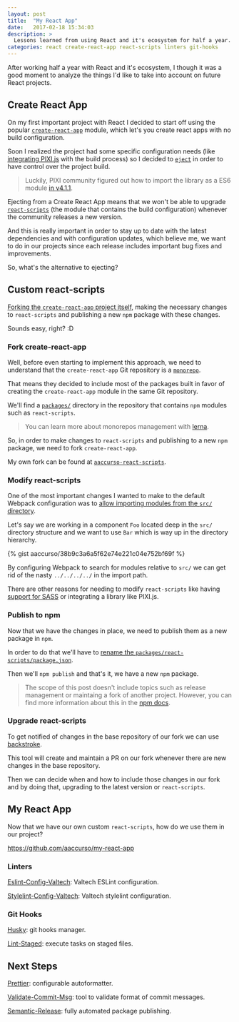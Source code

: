 ```yaml
---
layout: post
title:  "My React App"
date:   2017-02-18 15:34:03
description: >
  Lessons learned from using React and it's ecosystem for half a year.
categories: react create-react-app react-scripts linters git-hooks
---
```


After working half a year with React and it's ecosystem, I though it was a good moment to analyze the things I'd like to take into account on future React projects.

## Create React App

On my first important project with React I decided to start off using the popular [`create-react-app`](https://github.com/facebookincubator/create-react-app) module, which let's you create react apps with no build configuration.

Soon I realized the project had some specific configuration needs (like [integrating PIXI.js](https://github.com/pixijs/pixi.js/issues/1854) with the build process) so I decided to [`eject`](https://github.com/facebookincubator/create-react-app#converting-to-a-custom-setup) in order to have control over the project build.

> Luckily, PIXI community figured out how to import the library as a ES6 module [in v4.1.1](https://github.com/pixijs/pixi.js/pull/2981).

Ejecting from a Create React App means that we won't be able to upgrade [`react-scripts`](https://github.com/facebookincubator/create-react-app/blob/master/packages/react-scripts/template/README.md#updating-to-new-releases) (the module that contains the build configuration) whenever the community releases a new version.

And this is really important in order to stay up to date with the latest dependencies and with configuration updates, which believe me, we want to do in our projects since each release includes important bug fixes and improvements.

So, what's the alternative to ejecting?

## Custom react-scripts

[Forking the `create-react-app` project itself](https://github.com/facebookincubator/create-react-app/issues/682), making the necessary changes to `react-scripts` and publishing a new `npm` package with these changes.

Sounds easy, right? :D

### Fork create-react-app

Well, before even starting to implement this approach, we need to understand that the `create-react-app` Git repository is a [`monorepo`](https://danluu.com/monorepo/).

That means they decided to include most of the packages built in favor of creating the `create-react-app` module in the same Git repository.

We'll find a [`packages/`](https://github.com/facebookincubator/create-react-app/tree/master/packages) directory in the repository that contains `npm` modules such as `react-scripts`.

> You can learn more about monorepos management with [lerna](https://github.com/lerna/lerna).

So, in order to make changes to `react-scripts` and publishing to a new `npm` package, we need to fork `create-react-app`.

My own fork can be found at [`aaccurso-react-scripts`](https://github.com/aaccurso/create-react-app/tree/master/packages/react-scripts).

### Modify react-scripts

One of the most important changes I wanted to make to the default Webpack configuration was to [allow importing modules from the `src/` directory](https://github.com/aaccurso/create-react-app/commit/f31e9c8db2988e8722396ceabc22012f51c0d19a).

Let's say we are working in a component `Foo` located deep in the `src/` directory structure and we want to use `Bar` which is way up in the directory hierarchy.

{% gist aaccurso/38b9c3a6a5f62e74e221c04e752bf69f %}

By configuring Webpack to search for modules relative to `src/` we can get rid of the nasty `../../../../` in the import path.

There are other reasons for needing to modify `react-scripts` like having [support for SASS](https://github.com/aaccurso/create-react-app/commit/e7a9707d85bd88a3f460e5b62661357e331fccae) or integrating a library like PIXI.js.

### Publish to npm

Now that we have the changes in place, we need to publish them as a new package in `npm`.

In order to do that we'll have to [rename the `packages/react-scripts/package.json`](https://github.com/aaccurso/create-react-app/commit/e976227658139544ed8c525769e9fb85a43ce3ec).

Then we'll `npm publish` and that's it, we have a new `npm` package.

> The scope of this post doesn't include topics such as release management or maintaing a fork of another project. However, you can find more information about this in the [npm docs](https://docs.npmjs.com/getting-started/publishing-npm-packages).

### Upgrade react-scripts

To get notified of changes in the base repository of our fork we can use [backstroke](https://github.com/1egoman/backstroke).

This tool will create and maintain a PR on our fork whenever there are new changes in the base repository.

Then we can decide when and how to include those changes in our fork and by doing that, upgrading to the latest version or `react-scripts`.

## My React App

Now that we have our own custom `react-scripts`, how do we use them in our project?

https://github.com/aaccurso/my-react-app

### Linters

[Eslint-Config-Valtech](https://github.com/valtech-nyc/eslint-config-valtech): Valtech ESLint configuration.

[Stylelint-Config-Valtech](https://github.com/valtech-nyc/stylelint-config-valtech): Valtech stylelint configuration.

### Git Hooks

[Husky](https://github.com/typicode/husky): git hooks manager.

[Lint-Staged](https://github.com/okonet/lint-staged): execute tasks on staged files.

## Next Steps

[Prettier](https://github.com/prettier/prettier): configurable autoformatter.

[Validate-Commit-Msg](https://github.com/kentcdodds/validate-commit-msg): tool to validate format of commit messages.

[Semantic-Release](https://github.com/semantic-release/semantic-release): fully automated package publishing.
